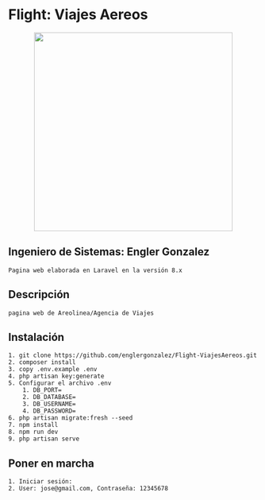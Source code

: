 # Flight: Viajes Aereos
 

<p align="center"><a href="https://laravel.com" target="_blank"><img src="https://raw.githubusercontent.com/laravel/art/master/logo-lockup/5%20SVG/2%20CMYK/1%20Full%20Color/laravel-logolockup-cmyk-red.svg" width="400"></a></p>

## Ingeniero de Sistemas: Engler Gonzalez
    Pagina web elaborada en Laravel en la versión 8.x

## Descripción
    pagina web de Areolinea/Agencia de Viajes
    

## Instalación

    1. git clone https://github.com/englergonzalez/Flight-ViajesAereos.git
    2. composer install
    3. copy .env.example .env
    4. php artisan key:generate
    5. Configurar el archivo .env
        1. DB_PORT=
        2. DB_DATABASE=
        3. DB_USERNAME=
        4. DB_PASSWORD=
    6. php artisan migrate:fresh --seed
    7. npm install
    8. npm run dev
    9. php artisan serve

## Poner en marcha

    1. Iniciar sesión: 
    2. User: jose@gmail.com, Contraseña: 12345678
